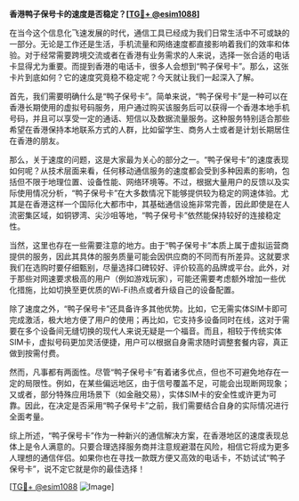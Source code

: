 **香港鸭子保号卡的速度是否稳定？[[TG💪+ @esim1088](https://t.me/s/esim1088)]**

在当今这个信息化飞速发展的时代，通信工具已经成为我们日常生活中不可或缺的一部分。无论是工作还是生活，手机流量和网络速度都直接影响着我们的效率和体验。对于经常需要跨境交流或者在香港有业务需求的人来说，选择一张合适的电话卡显得尤为重要。而提到香港的电话卡，很多人会想到“鸭子保号卡”。那么，这张卡片到底如何？它的速度究竟稳不稳定呢？今天就让我们一起深入了解。

首先，我们需要明确什么是“鸭子保号卡”。简单来说，“鸭子保号卡”是一种可以在香港长期使用的虚拟号码服务，用户通过购买该服务后可以获得一个香港本地手机号码，并且可以享受一定的通话、短信以及数据流量服务。这种服务特别适合那些希望在香港保持本地联系方式的人群，比如留学生、商务人士或者是计划长期居住在香港的朋友。

那么，关于速度的问题，这是大家最为关心的部分之一。“鸭子保号卡”的速度表现如何呢？从技术层面来看，任何移动通信服务的速度都会受到多种因素的影响，包括但不限于地理位置、设备性能、网络环境等。不过，根据大量用户的反馈以及实际使用情况分析，“鸭子保号卡”在大多数情况下能够提供较为稳定的网速体验。尤其是在香港这样一个国际化大都市中，其基础通信设施非常完善，因此即使是在人流密集区域，如铜锣湾、尖沙咀等地，“鸭子保号卡”依然能保持较好的连接稳定性。

当然，这里也存在一些需要注意的地方。由于“鸭子保号卡”本质上属于虚拟运营商提供的服务，因此其具体的服务质量可能会因供应商的不同而有所差异。这就要求我们在选购时要仔细甄别，尽量选择口碑较好、评价较高的品牌或平台。此外，对于那些对网速要求极高的用户（例如游戏玩家），可能还需要考虑额外增加一些优化措施，比如切换至更优质的Wi-Fi热点或者升级自己的设备配置。

除了速度之外，“鸭子保号卡”还具备许多其他优势。比如，它无需实体SIM卡即可完成激活，极大地方便了用户的使用；再比如，它支持多设备同时在线，这对于需要在多个设备间无缝切换的现代人来说无疑是一个福音。而且，相较于传统实体SIM卡，虚拟号码更加灵活便捷，用户可以根据自身需求随时调整套餐内容，真正做到按需付费。

然而，凡事都有两面性。尽管“鸭子保号卡”有着诸多优点，但也不可避免地存在一定的局限性。例如，在某些偏远地区，由于信号覆盖不足，可能会出现断网现象；又或者，部分特殊应用场景下（如金融交易），实体SIM卡的安全性或许更为可靠。因此，在决定是否采用“鸭子保号卡”之前，我们需要结合自身的实际情况进行全面考量。

综上所述，“鸭子保号卡”作为一种新兴的通信解决方案，在香港地区的速度表现总体上是令人满意的。只要合理选择服务商并注意规避潜在风险，相信它将成为更多人理想的通信伴侣。如果你也在寻找一款既方便又高效的电话卡，不妨试试“鸭子保号卡”，说不定它就是你的最佳选择！

[[TG💪+ @esim1088](https://t.me/s/esim1088) ![Image](https://i.postimg.cc/4NQfJmqS/Snipaste-2025-05-13-00-14-12.png)]